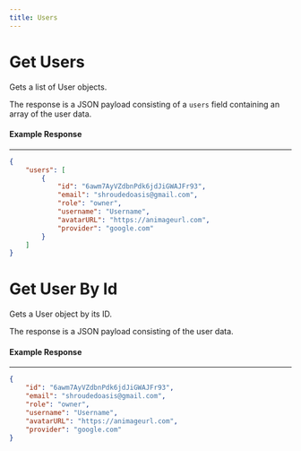 ```yaml
---
title: Users
---
```


# Get Users

Gets a list of User objects.

The response is a JSON payload consisting of a `users` field containing an array of the user data.

#### Example Response

---

```json
{
    "users": [
        {
            "id": "6awm7AyVZdbnPdk6jdJiGWAJFr93",
            "email": "shroudedoasis@gmail.com",
            "role": "owner",
            "username": "Username",
            "avatarURL": "https://animageurl.com",
            "provider": "google.com"
        }
    ]
}
```

# Get User By Id

Gets a User object by its ID.

The response is a JSON payload consisting of the user data.

#### Example Response

---

```json
{
    "id": "6awm7AyVZdbnPdk6jdJiGWAJFr93",
    "email": "shroudedoasis@gmail.com",
    "role": "owner",
    "username": "Username",
    "avatarURL": "https://animageurl.com",
    "provider": "google.com"
}
```
